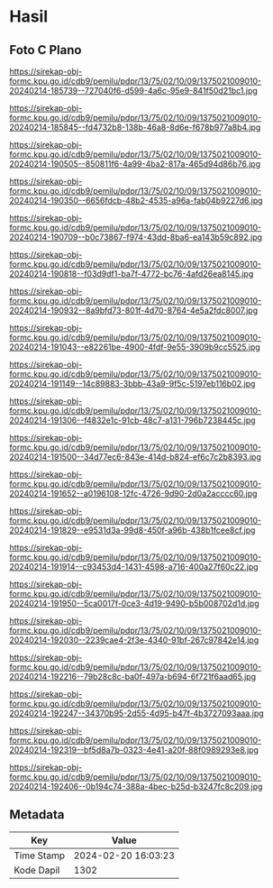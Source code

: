 # Hasil

## Foto C Plano

https://sirekap-obj-formc.kpu.go.id/cdb9/pemilu/pdpr/13/75/02/10/09/1375021009010-20240214-185739--727040f6-d599-4a6c-95e9-841f50d21bc1.jpg

https://sirekap-obj-formc.kpu.go.id/cdb9/pemilu/pdpr/13/75/02/10/09/1375021009010-20240214-185845--fd4732b8-138b-46a8-8d6e-f678b977a8b4.jpg

https://sirekap-obj-formc.kpu.go.id/cdb9/pemilu/pdpr/13/75/02/10/09/1375021009010-20240214-190505--850811f6-4a99-4ba2-817a-465d94d86b76.jpg

https://sirekap-obj-formc.kpu.go.id/cdb9/pemilu/pdpr/13/75/02/10/09/1375021009010-20240214-190350--6656fdcb-48b2-4535-a96a-fab04b9227d6.jpg

https://sirekap-obj-formc.kpu.go.id/cdb9/pemilu/pdpr/13/75/02/10/09/1375021009010-20240214-190709--b0c73867-f974-43dd-8ba6-ea143b59c892.jpg

https://sirekap-obj-formc.kpu.go.id/cdb9/pemilu/pdpr/13/75/02/10/09/1375021009010-20240214-190818--f03d9df1-ba7f-4772-bc76-4afd26ea8145.jpg

https://sirekap-obj-formc.kpu.go.id/cdb9/pemilu/pdpr/13/75/02/10/09/1375021009010-20240214-190932--8a9bfd73-801f-4d70-8764-4e5a2fdc8007.jpg

https://sirekap-obj-formc.kpu.go.id/cdb9/pemilu/pdpr/13/75/02/10/09/1375021009010-20240214-191043--e82261be-4900-4fdf-9e55-3909b9cc5525.jpg

https://sirekap-obj-formc.kpu.go.id/cdb9/pemilu/pdpr/13/75/02/10/09/1375021009010-20240214-191149--14c89883-3bbb-43a9-9f5c-5197eb116b02.jpg

https://sirekap-obj-formc.kpu.go.id/cdb9/pemilu/pdpr/13/75/02/10/09/1375021009010-20240214-191306--f4832e1c-91cb-48c7-a131-796b7238445c.jpg

https://sirekap-obj-formc.kpu.go.id/cdb9/pemilu/pdpr/13/75/02/10/09/1375021009010-20240214-191500--34d77ec6-843e-414d-b824-ef6c7c2b8393.jpg

https://sirekap-obj-formc.kpu.go.id/cdb9/pemilu/pdpr/13/75/02/10/09/1375021009010-20240214-191652--a0196108-12fc-4726-9d90-2d0a2acccc60.jpg

https://sirekap-obj-formc.kpu.go.id/cdb9/pemilu/pdpr/13/75/02/10/09/1375021009010-20240214-191829--e9531d3a-99d8-450f-a96b-438b1fcee8cf.jpg

https://sirekap-obj-formc.kpu.go.id/cdb9/pemilu/pdpr/13/75/02/10/09/1375021009010-20240214-191914--c93453d4-1431-4598-a716-400a27f60c22.jpg

https://sirekap-obj-formc.kpu.go.id/cdb9/pemilu/pdpr/13/75/02/10/09/1375021009010-20240214-191950--5ca0017f-0ce3-4d19-9490-b5b008702d1d.jpg

https://sirekap-obj-formc.kpu.go.id/cdb9/pemilu/pdpr/13/75/02/10/09/1375021009010-20240214-192030--2239cae4-2f3e-4340-91bf-267c97842e14.jpg

https://sirekap-obj-formc.kpu.go.id/cdb9/pemilu/pdpr/13/75/02/10/09/1375021009010-20240214-192216--79b28c8c-ba0f-497a-b694-6f721f6aad65.jpg

https://sirekap-obj-formc.kpu.go.id/cdb9/pemilu/pdpr/13/75/02/10/09/1375021009010-20240214-192247--34370b95-2d55-4d95-b47f-4b3727093aaa.jpg

https://sirekap-obj-formc.kpu.go.id/cdb9/pemilu/pdpr/13/75/02/10/09/1375021009010-20240214-192319--bf5d8a7b-0323-4e41-a20f-88f0989293e8.jpg

https://sirekap-obj-formc.kpu.go.id/cdb9/pemilu/pdpr/13/75/02/10/09/1375021009010-20240214-192406--0b194c74-388a-4bec-b25d-b3247fc8c209.jpg


## Metadata

| Key        | Value               |
| ---------- | ------------------- |
| Time Stamp | 2024-02-20 16:03:23 |
| Kode Dapil | 1302                |



